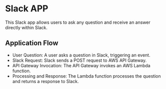 # Slack APP 

This Slack app allows users to ask any question and receive an answer directly within Slack.

## Application Flow

- User Question: A user asks a question in Slack, triggering an event.
- Slack Request: Slack sends a POST request to AWS API Gateway.
- API Gateway Invocation: The API Gateway invokes an AWS Lambda function.
- Processing and Response: The Lambda function processes the question and returns a response to Slack.